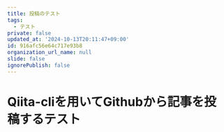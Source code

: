```yaml
---
title: 投稿のテスト
tags:
  - テスト
private: false
updated_at: '2024-10-13T20:11:47+09:00'
id: 916afc56e64c717e93b8
organization_url_name: null
slide: false
ignorePublish: false
---
```

# Qiita-cliを用いてGithubから記事を投稿するテスト
